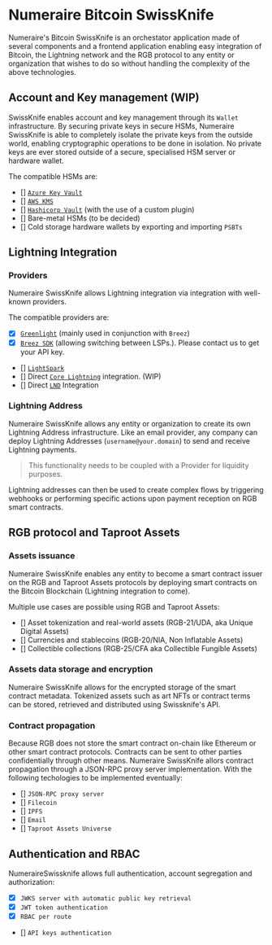 # Numeraire Bitcoin SwissKnife

Numeraire's Bitcoin SwissKnife is an orchestator application made of several components and a frontend application enabling easy integration of Bitcoin, the Lightning network and the RGB protocol to any entity or organization that wishes to do so without handling the complexity of the above technologies.

## Account and Key management (WIP)

SwissKnife enables account and key management through its `Wallet` infrastructure. By securing private keys in secure HSMs, Numeraire SwissKnife is able to completely isolate the private keys from the outside world, enabling cryptographic operations to be done in isolation. No private keys are ever stored outside of a secure, specialised HSM server or hardware wallet.

The compatible HSMs are:

- [] [`Azure Key Vault`](https://azure.microsoft.com/en-us/products/key-vault)
- [] [`AWS KMS`](https://aws.amazon.com/kms/)
- [] [`Hashicorp Vault`](https://www.vaultproject.io/) (with the use of a custom plugin)
- [] Bare-metal HSMs (to be decided)
- [] Cold storage hardware wallets by exporting and importing `PSBTs`

## Lightning Integration

### Providers

Numeraire SwissKnife allows Lightning integration via integration with well-known providers.

The compatible providers are:

- [x] [`Greenlight`](https://blockstream.com/lightning/greenlight/) (mainly used in conjunction with `Breez`)
- [x] [`Breez SDK`](https://breez.technology/sdk/) (allowing switching between LSPs.). Please contact us to get your API key.
- [] [`LightSpark`](https://www.lightspark.com/)
- [] Direct [`Core Lightning`](https://corelightning.org/) integration. (WIP)
- [] Direct [`LND`](https://github.com/lightningnetwork/lnd) Integration

### Lightning Address

Numeraire SwissKnife allows any entity or organization to create its own Lightning Address infrastructure. Like an email provider, any company can deploy Lightning Addresses (`username@your.domain`) to send and receive Lightning payments.

> This functionality needs to be coupled with a Provider for liquidity purposes.

Lightning addresses can then be used to create complex flows by triggering webhooks or performing specific actions upon payment reception on RGB smart contracts.

## RGB protocol and Taproot Assets

### Assets issuance

Numeraire SwissKnife enables any entity to become a smart contract issuer on the RGB and Taproot Assets protocols by deploying smart contracts on the Bitcoin Blockchain (Lightning integration to come).

Multiple use cases are possible using RGB and Taproot Assets:

- [] Asset tokenization and real-world assets (RGB-21/UDA, aka Unique Digital Assets)
- [] Currencies and stablecoins (RGB-20/NIA, Non Inflatable Assets)
- [] Collectible collections (RGB-25/CFA aka Collectible Fungible Assets)

### Assets data storage and encryption

Numeraire SwissKnife allows for the encrypted storage of the smart contract metadata. Tokenized assets such as art NFTs or contract terms can be stored, retrieved and distributed using Swissknife's API.

### Contract propagation

Because RGB does not store the smart contract on-chain like Ethereum or other smart contract protocols. Contracts can be sent to other parties confidentially through other means. Numeraire SwissKnife allors contract propagation through a JSON-RPC proxy server implementation. With the following techologies to be implemented eventually:

- [] `JSON-RPC proxy server`
- [] `Filecoin`
- [] `IPFS`
- [] `Email`
- [] `Taproot Assets Universe`

## Authentication and RBAC

NumeraireSwissknife allows full authentication, account segregation and authorization:

- [x] `JWKS server with automatic public key retrieval`
- [x] `JWT token authentication`
- [x] `RBAC per route`
- [] `API keys authentication`
